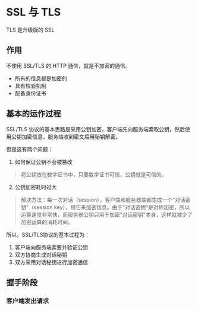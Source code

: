 # SSL 与 TLS

TLS 是升级版的 SSL

## 作用

不使用 SSL/TLS 的 HTTP 通信，就是不加密的通信。

- 所有的信息都是加密的
- 具有校验机制
- 配备身份证书

## 基本的运作过程

SSL/TLS 协议的基本思路是采用公钥加密，客户端先向服务端索取公钥，然后使用公钥加密信息，服务端收到密文后用秘钥解密。

但是这有两个问题：

1. 如何保证公钥不会被篡改

> 将公钥放在数字证书中，只要数字证书可信，公钥就是可信的。

2. 公钥加密耗时过大

> 解决方法：每一次对话（session），客户端和服务器端都生成一个"对话密钥"（session key），用它来加密信息。由于"对话密钥"是对称加密，所以运算速度非常快，而服务器公钥只用于加密"对话密钥"本身，这样就减少了加密运算的消耗时间。

所以，SSL/TLS协议的基本过程为：

1. 客户端向服务端索要并验证公钥
2. 双方协商生成对话秘钥
3. 双方采用对话秘钥进行加密通信

## 握手阶段

### 客户端发出请求




